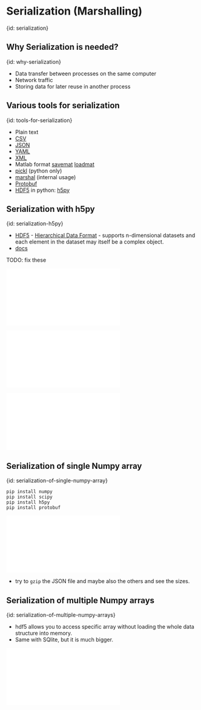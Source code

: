 # Serialization (Marshalling)
{id: serialization}

## Why Serialization is needed?
{id: why-serialization}

* Data transfer between processes on the same computer
* Network traffic
* Storing data for later reuse in another process

## Various tools for serialization
{id: tools-for-serialization}

* Plain text
* [CSV](https://docs.python.org/library/csv.html)
* [JSON](https://docs.python.org/library/json.html)
* [YAML](https://pyyaml.org/)
* [XML](https://docs.python.org/library/xml.html)
* Matlab format [savemat](https://docs.scipy.org/doc/scipy/reference/generated/scipy.io.savemat.html) [loadmat](https://docs.scipy.org/doc/scipy/reference/generated/scipy.io.loadmat.html)
* [pickl](https://docs.python.org/library/pickle.html) (python only)
* [marshal](https://docs.python.org/library/marshal.html) (internal usage)
* [Protobuf](https://developers.google.com/protocol-buffers/docs/pythontutorial)
* [HDF5](https://www.hdfgroup.org/solutions/hdf5) in python: [h5py](https://www.h5py.org/)

## Serialization with h5py
{id: serialization-h5py}

* [HDF5](http://hdfgroup.org/) - [Hierarchical Data Format](https://en.wikipedia.org/wiki/Hierarchical_Data_Format) - supports n-dimensional datasets and each element in the dataset may itself be a complex object.
* [docs](https://docs.h5py.org/)

TODO: fix these

![](examples/serialization/h5py_counter.py)

![](examples/serialization/h5py_example.py)

![](examples/serialization/check_hdf5.py)

## Serialization of single Numpy array
{id: serialization-of-single-numpy-array}


```
pip install numpy
pip install scipy
pip install h5py
pip install protobuf
```

![](examples/serialization/single_numpy_array.py)

*  try to `gzip` the JSON file and maybe also the others and see the sizes.


## Serialization of multiple Numpy arrays
{id: serialization-of-multiple-numpy-arrays}

* hdf5 allows you to access specific array without loading the whole data structure into memory.
* Same with SQlite, but it is much bigger.

![](examples/serialization/multiple_numpy_arrays.py)

